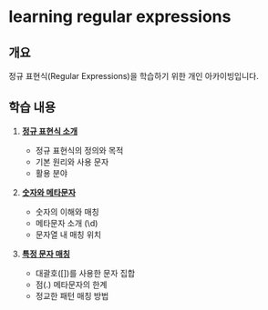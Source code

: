 # learning regular expressions

## 개요
정규 표현식(Regular Expressions)을 학습하기 위한 개인 아카이빙입니다.


## 학습 내용

1. **[정규 표현식 소개](01_regex_introduction.md)**
   - 정규 표현식의 정의와 목적
   - 기본 원리와 사용 문자
   - 활용 분야

2. **[숫자와 메타문자](02_regex_numbers_and_metacharacters.md)**
   - 숫자의 이해와 매칭
   - 메타문자 소개 (\d)
   - 문자열 내 매칭 위치

3. **[특정 문자 매칭](03_regex_specific_characters.md)**
   - 대괄호([])를 사용한 문자 집합
   - 점(.) 메타문자의 한계
   - 정교한 패턴 매칭 방법

